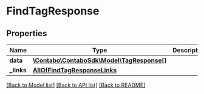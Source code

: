 # FindTagResponse

## Properties
Name | Type | Description | Notes
------------ | ------------- | ------------- | -------------
**data** | [**\Contabo\ContaboSdk\Model\TagResponse[]**](TagResponse.md) |  | 
**_links** | [**AllOfFindTagResponseLinks**](AllOfFindTagResponseLinks.md) |  | 

[[Back to Model list]](../../README.md#documentation-for-models) [[Back to API list]](../../README.md#documentation-for-api-endpoints) [[Back to README]](../../README.md)

